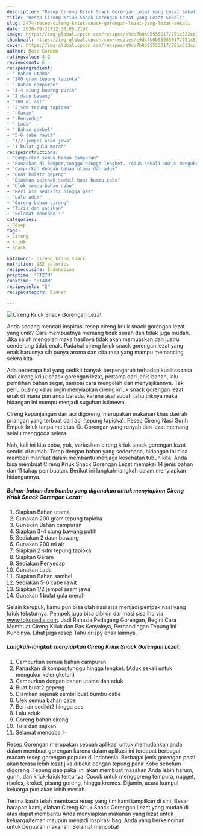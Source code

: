 ```yaml
---
description: "Resep Cireng Kriuk Snack Gorengan Lezat yang Lezat Sekali"
title: "Resep Cireng Kriuk Snack Gorengan Lezat yang Lezat Sekali"
slug: 2474-resep-cireng-kriuk-snack-gorengan-lezat-yang-lezat-sekali
date: 2020-09-21T12:30:06.219Z
image: https://img-global.cpcdn.com/recipes/e9dc7b0b95555017/751x532cq70/cireng-kriuk-snack-gorengan-lezat-foto-resep-utama.jpg
thumbnail: https://img-global.cpcdn.com/recipes/e9dc7b0b95555017/751x532cq70/cireng-kriuk-snack-gorengan-lezat-foto-resep-utama.jpg
cover: https://img-global.cpcdn.com/recipes/e9dc7b0b95555017/751x532cq70/cireng-kriuk-snack-gorengan-lezat-foto-resep-utama.jpg
author: Rose Gordon
ratingvalue: 4.2
reviewcount: 6
recipeingredient:
- " Bahan utama"
- "200 gram tepung tapioka"
- " Bahan campuran"
- "3-4 siung bawang putih"
- "2 daun bawang"
- "200 ml air"
- "2 sdm tepung tapioka"
- " Garam"
- " Penyedap"
- " Lada"
- " Bahan sambel"
- "5-6 cabe rawit"
- "1/2 jempol asam jawa"
- "1 bulat gula merah"
recipeinstructions:
- "Campurkan semua bahan campuran"
- "Panaskan di kompor,tunggu hingga lengket. (Aduk sekali untuk mengukur kelengketan)"
- "Campurkan dengan bahan utama dan aduk"
- "Buat bulat2 gepeng"
- "Diamkan sejenak sambil buat bumbu cabe"
- "Ulek semua bahan cabe"
- "Beri air sedikit2 hingga pas"
- "Lalu aduk"
- "Goreng bahan cireng"
- "Tiris dan sajikan"
- "Selamat mencoba ✨"
categories:
- Resep
tags:
- cireng
- kriuk
- snack

katakunci: cireng kriuk snack 
nutrition: 182 calories
recipecuisine: Indonesian
preptime: "PT27M"
cooktime: "PT40M"
recipeyield: "2"
recipecategory: Dinner

---
```



![Cireng Kriuk Snack Gorengan Lezat](https://img-global.cpcdn.com/recipes/e9dc7b0b95555017/751x532cq70/cireng-kriuk-snack-gorengan-lezat-foto-resep-utama.jpg)

Anda sedang mencari inspirasi resep cireng kriuk snack gorengan lezat yang unik? Cara membuatnya memang tidak susah dan tidak juga mudah. Jika salah mengolah maka hasilnya tidak akan memuaskan dan justru cenderung tidak enak. Padahal cireng kriuk snack gorengan lezat yang enak harusnya sih punya aroma dan cita rasa yang mampu memancing selera kita.

Ada beberapa hal yang sedikit banyak berpengaruh terhadap kualitas rasa dari cireng kriuk snack gorengan lezat, pertama dari jenis bahan, lalu pemilihan bahan segar, sampai cara mengolah dan menyajikannya. Tak perlu pusing kalau ingin menyiapkan cireng kriuk snack gorengan lezat enak di mana pun anda berada, karena asal sudah tahu triknya maka hidangan ini mampu menjadi suguhan istimewa.

Cireng kepanjangan dari aci digoreng, merupakan makanan khas daerah priangan yang terbuat dari aci (tepung tapioka). Resep Cireng Nasi Gurih Empuk kriuk tanpa meletus 😋. Gorengan yang renyah dan lezat memang selalu menggoda selera.


Nah, kali ini kita coba, yuk, variasikan cireng kriuk snack gorengan lezat sendiri di rumah. Tetap dengan bahan yang sederhana, hidangan ini bisa memberi manfaat dalam membantu menjaga kesehatan tubuh kita. Anda bisa membuat Cireng Kriuk Snack Gorengan Lezat memakai 14 jenis bahan dan 11 tahap pembuatan. Berikut ini langkah-langkah dalam menyiapkan hidangannya.

<!--inarticleads1-->

##### Bahan-bahan dan bumbu yang digunakan untuk menyiapkan Cireng Kriuk Snack Gorengan Lezat:

1. Siapkan  Bahan utama
1. Gunakan 200 gram tepung tapioka
1. Gunakan  Bahan campuran
1. Siapkan 3-4 siung bawang putih
1. Sediakan 2 daun bawang
1. Gunakan 200 ml air
1. Siapkan 2 sdm tepung tapioka
1. Siapkan  Garam
1. Sediakan  Penyedap
1. Gunakan  Lada
1. Siapkan  Bahan sambel
1. Sediakan 5-6 cabe rawit
1. Siapkan 1/2 jempol asam jawa
1. Gunakan 1 bulat gula merah


Selain kerupuk, kamu pun bisa olah nasi sisa menjadi pempek nasi yang kriuk teksturnya. Pempek juga bisa dibikin dari nasi sisa lho via www.tokopedia.com. Jadi Rahasia Pedagang Gorengan, Begini Cara Membuat Cireng Kriuk dan Pas Kenyalnya, Perbandingan Tepung Ini Kuncinya. Lihat juga resep Tahu crispy enak lainnya. 

<!--inarticleads2-->

##### Langkah-langkah menyiapkan Cireng Kriuk Snack Gorengan Lezat:

1. Campurkan semua bahan campuran
1. Panaskan di kompor,tunggu hingga lengket. (Aduk sekali untuk mengukur kelengketan)
1. Campurkan dengan bahan utama dan aduk
1. Buat bulat2 gepeng
1. Diamkan sejenak sambil buat bumbu cabe
1. Ulek semua bahan cabe
1. Beri air sedikit2 hingga pas
1. Lalu aduk
1. Goreng bahan cireng
1. Tiris dan sajikan
1. Selamat mencoba ✨


Resep Gorengan merupakan sebuah aplikasi untuk memudahkan anda dalam membuat gorengan karena dalam aplikasi ini terdapat berbagai macam resep gorengan populer di Indonesia. Berbagai jenis gorengan pasti akan terasa lebih lezat jika dibalut dengan tepung panir Kobe sebelum digoreng. Tepung siap pakai ini akan membuat masakan Anda lebih harum, gurih, dan kriuk-kriuk tentunya. Cocok untuk menggoreng tempura, nugget, risoles, kroket, pisang goreng, hingga kremes. Dijamin, acara kumpul keluarga pun akan lebih meriah. 

Terima kasih telah membaca resep yang tim kami tampilkan di sini. Besar harapan kami, olahan Cireng Kriuk Snack Gorengan Lezat yang mudah di atas dapat membantu Anda menyiapkan makanan yang lezat untuk keluarga/teman maupun menjadi inspirasi bagi Anda yang berkeinginan untuk berjualan makanan. Selamat mencoba!
